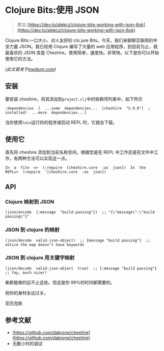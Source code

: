 # Clojure Bits:使用 JSON

> 原文:[https://dev.to/alekcz/clojure-bits-working-with-json-6ok](https://dev.to/alekcz/clojure-bits-working-with-json-6ok)

Clojure Bits:一口大小、对人友好的 clo jure Bits。今天，我们来聊聊互联网的中坚力量 JSON。我已经用 Clojure 编写了大量的 web 应用程序，到目前为止，我最喜欢的 JSON 库是 Cheshire。使用简单，速度快。非常快。以下是你可以开始使用它的方法。

*(此文首发于[medium.com](https://medium.com/@alekcz/clojure-bits-working-with-json-d93660e7b99f))*

## [](#installation)安装

要安装 cheshire，将其添加到`project.clj`中的依赖项列表中，如下所示

```
:dependencies  [  ...some  dependencies...  [cheshire  "5.9.0"]  ; installed!  ...more  dependencies...] 
```

当你使用`lein`运行你的程序或启动 REPL 时，它就会下载。

## [](#using-it)使用它

首先将 cheshire 添加到当前名称空间。根据您是在 REPL 中工作还是在文件中工作，有两种方法可以实现这一点。

```
In  a  file  =>  (:require  [cheshire.core  :as  json])  In  the  REPL=>  (require  '[cheshire.core  :as  json]) 
```

## API

### [](#clojure-map-to-json)Clojure 映射到 JSON

```
(json/encode  {:message  "build passing"})  ;; "{\"message\":\"build passing\"}" 
```

### [](#json-to-clojure-map)JSON 到 clojure 的映射

```
(json/decode  valid-json-object)  ;; {message "build passing"}  ;; notice the map doesn't have keywords 
```

### [](#json-to-clojure-map-with-keywords)JSON 到 clojure 用关键字映射

```
(json/decode  valid-json-object  true)  ;; {:message "build passing"}  ;; Yay, much nicer! 
```

柴郡能做的远不止这些。但这是你 99%的时间都需要的。

祝你的身材永远过关。

亚历克斯

## [](#references)参考文献

*   [https://github.com/dakrone/cheshire](https://github.com/dakrone/cheshire)
*   无数小时的调试
